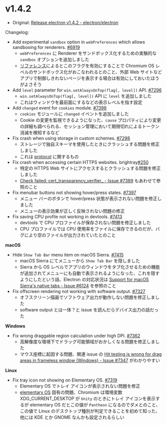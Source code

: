 # v1.4.2

* Original: [Release electron v1.4.2 - electron/electron](https://github.com/electron/electron/releases/tag/v1.4.2)

Changelog:

* Add experimental `sandbox` option in `webPreferences` which allows sandboxing for renderers. [#6919](https://github.com/electron/electron/pull/6919)
  * `webPreferences` に Renderer をサンドボックス化するための実験的な `sandbox` オプションを追加しました
  * [リファレンス](https://github.com/electron/electron/blob/master/docs/api/browser-window.md)によるとこのフラグを有効にすることで Chromium OS レベルのサンドボックス化がおこなわれるとのこと、外部 Web サイトなどアプリで制御しきれないページを表示する場合は有効にしておいたほうがよさそう
* Add `level` parameter for `win.setAlwaysOnTop(flag[, level])` API. [#7296](https://github.com/electron/electron/pull/7296)
  * `win.setAlwaysOnTop(flag[, level])` API に `level` を追加しました
  * これはウィンドウを最前面にするなどの表示レベルを指す設定
* Add `changed` event for `cookies` module. [#7398](https://github.com/electron/electron/pull/7398)
  * `cookies` モジュールに `changed` イベントを追加しました
  * Cookie の変更を監視できるようになった、`cause` プロパティにより変更の詳細も調べられる、セッション管理において期限切れによるトークン消滅を検知するなど
* Fix crash when using storage in custom schemes. [#7298](https://github.com/electron/electron/pull/7298)
  * ストレージで独自スキーマを使用したときにクラッシュする問題を修正しました
  * これは [protocol](http://electron.atom.io/docs/api/protocol/) に関するもの
* Fix crash when accessing certain HTTPS websites. brightray[#250](https://github.com/electron/brightray/pull/250)
  * 特定の HTTPS Web サイトにアクセスするとクラッシュする問題を修正しました
  * [Check failed: cert_transparency_verifier_ - Issue #7389](https://github.com/electron/electron/issues/7389) もあわせて参照のこと
* Fix menubar buttons not showing hover/press states. [#7397](https://github.com/electron/electron/pull/7397)
  * メニュー バーのボタンで hover/press 状態が表示されない問題を修正しました
  * メニューの表示効果が正しく反映されない問題の修正
* Fix saving CPU profile not working in devtools. [#7413](https://github.com/electron/electron/pull/7413)
  * devtools で CPU プロファイルが保存されない問題を修正しました
  * CPU プロファイルでは CPU 使用率をファイルに保存できるのだが、バグにより空のファイルが出力されていたとのこと

**macOS**

* Hide `Show Tab Bar` menu item on macOS Sierra. [#7415](https://github.com/electron/electron/pull/7415)
  * macOS Sierra にてメニューから `Show Tab Bar` を隠しました
  * Sierra から OS レベルでアプリのウィンドウをタブ化させるための機能が追加されてメニューにも自動で表示されるようになった、これを隠すようにしたという話、Electron の対応状況は [Support for macOS Sierra's native tabs - Issue #6124](https://github.com/electron/electron/issues/6124) を参照のこと
* Fix offscreen rendering not working with software output. [#7327](https://github.com/electron/electron/pull/7327)
  * オフスクリーン描画でソフトウェア出力が動作しない問題を修正しました
  * software output とは一体？と issue を読んだらデバイス出力の話だった

**Windows**

* Fix wrong draggable region calculation under high DPI. [#7362](https://github.com/electron/electron/pull/7362)
  * 高解像度な環境下でドラッグ可能領域がおかしくなる問題を修正しました
  * マウス座標に起因する問題、関連 issue の [Hit testing is wrong for drag areas in frameless window (Windows) - Issue #7347](https://github.com/electron/electron/issues/7347) がわかりやすい

**Linux**

* Fix tray icon not showing on Elementary OS. [#7319](https://github.com/electron/electron/pull/7319)
  * Elementary OS でトレイ アイコンが表示されない問題を修正
  * [elementary OS](https://elementary.io/ja/) 固有の問題、Chromium は環境変数 XDG_CURRENT_DESKTOP が `Unity` のときにトレイ アイコンを表示するが elementary OS だとこの値が `Pantheon` になるのでダメとのこと、この値で Linux のデスクトップ種別が判定できることを初めて知った、他には KDE とか GNOME なんかも設定されるらしい
